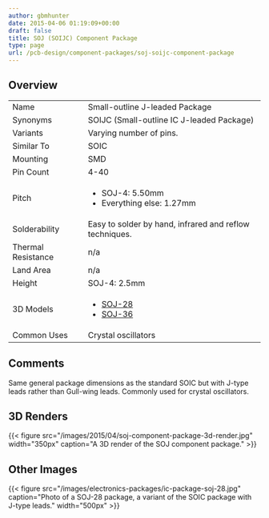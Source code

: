 ```yaml
---
author: gbmhunter
date: 2015-04-06 01:19:09+00:00
draft: false
title: SOJ (SOIJC) Component Package
type: page
url: /pcb-design/component-packages/soj-soijc-component-package
---
```


## Overview

<table>
<tbody >
<tr >
<td >Name
</td>

<td >Small-outline J-leaded Package
</td>
</tr>
<tr >

<td >Synonyms
</td>

<td >SOIJC (Small-outline IC J-leaded Package)
</td>
</tr>
<tr >

<td >Variants
</td>

<td >Varying number of pins.
</td>
</tr>
<tr >

<td >Similar To
</td>

<td >SOIC
</td>
</tr>
<tr >

<td >Mounting
</td>

<td >SMD
</td>
</tr>
<tr >

<td >Pin Count
</td>

<td >4-40
</td>
</tr>
<tr >

<td >Pitch
</td>

<td >
<ul>
<li>SOJ-4: 5.50mm</li>
<li>Everything else: 1.27mm</li>
</ul>
</td>
</tr>
<tr >

<td >Solderability
</td>

<td >Easy to solder by hand, infrared and reflow techniques.
</td>
</tr>
<tr >

<td >Thermal Resistance
</td>

<td >n/a
</td>
</tr>
<tr >

<td >Land Area
</td>

<td >n/a
</td>
</tr>
<tr >

<td >Height
</td>

<td >SOJ-4: 2.5mm</td>
</tr>
<tr >

<td >3D Models
</td>

<td >
<ul>
<li><a href="http://www.3dcontentcentral.com/secure/download-model.aspx?catalogid=171&amp;id=132667">SOJ-28</a></li>
<li><a href="http://www.3dcontentcentral.com/secure/download-model.aspx?catalogid=171&amp;id=209753">SOJ-36</a></li>
</ul>
</td>
</tr>
<tr >

<td >Common Uses
</td>

<td>Crystal oscillators</td>
</tr>
</tbody>
</table>

## Comments

Same general package dimensions as the standard SOIC but with J-type leads rather than Gull-wing leads. Commonly used for crystal oscillators.

## 3D Renders

{{< figure src="/images/2015/04/soj-component-package-3d-render.jpg" width="350px" caption="A 3D render of the SOJ component package."  >}}

## Other Images

{{< figure src="/images/electronics-packages/ic-package-soj-28.jpg" caption="Photo of a SOJ-28 package, a variant of the SOIC package with J-type leads."  width="500px" >}}